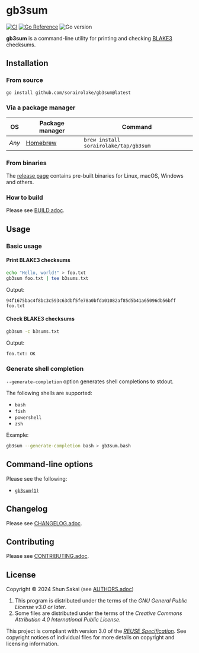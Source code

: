 <!--
SPDX-FileCopyrightText: 2024 Shun Sakai

SPDX-License-Identifier: GPL-3.0-or-later
-->

# gb3sum

[![CI][ci-badge]][ci-url]
[![Go Reference][reference-badge]][reference-url]
![Go version][go-version-badge]

**gb3sum** is a command-line utility for printing and checking [BLAKE3]
checksums.

## Installation

### From source

```sh
go install github.com/sorairolake/gb3sum@latest
```

### Via a package manager

| OS    | Package manager | Command                               |
| ----- | --------------- | ------------------------------------- |
| _Any_ | [Homebrew]      | `brew install sorairolake/tap/gb3sum` |

### From binaries

The [release page] contains pre-built binaries for Linux, macOS, Windows and
others.

### How to build

Please see [BUILD.adoc].

## Usage

### Basic usage

#### Print BLAKE3 checksums

```sh
echo "Hello, world!" > foo.txt
gb3sum foo.txt | tee b3sums.txt
```

Output:

```text
94f1675bac4f8bc3c593c63dbf5fe78a0bfda01082af85d5b41a65096db56bff  foo.txt
```

#### Check BLAKE3 checksums

```sh
gb3sum -c b3sums.txt
```

Output:

```text
foo.txt: OK
```

### Generate shell completion

`--generate-completion` option generates shell completions to stdout.

The following shells are supported:

- `bash`
- `fish`
- `powershell`
- `zsh`

Example:

```sh
gb3sum --generate-completion bash > gb3sum.bash
```

## Command-line options

Please see the following:

- [`gb3sum(1)`]

## Changelog

Please see [CHANGELOG.adoc].

## Contributing

Please see [CONTRIBUTING.adoc].

## License

Copyright &copy; 2024 Shun Sakai (see [AUTHORS.adoc])

1. This program is distributed under the terms of the _GNU General Public
   License v3.0 or later_.
2. Some files are distributed under the terms of the _Creative Commons
   Attribution 4.0 International Public License_.

This project is compliant with version 3.0 of the [_REUSE Specification_]. See
copyright notices of individual files for more details on copyright and
licensing information.

[ci-badge]: https://img.shields.io/github/actions/workflow/status/sorairolake/gb3sum/CI.yaml?branch=develop&style=for-the-badge&logo=github&label=CI
[ci-url]: https://github.com/sorairolake/gb3sum/actions?query=branch%3Adevelop+workflow%3ACI++
[reference-badge]: https://img.shields.io/badge/Go-Reference-steelblue?style=for-the-badge&logo=go
[reference-url]: https://pkg.go.dev/github.com/sorairolake/gb3sum
[go-version-badge]: https://img.shields.io/github/go-mod/go-version/sorairolake/gb3sum?style=for-the-badge&logo=go
[BLAKE3]: https://github.com/BLAKE3-team/BLAKE3
[Homebrew]: https://brew.sh/
[release page]: https://github.com/sorairolake/gb3sum/releases
[BUILD.adoc]: BUILD.adoc
[`gb3sum(1)`]: docs/man/man1/gb3sum.1.adoc
[CHANGELOG.adoc]: CHANGELOG.adoc
[CONTRIBUTING.adoc]: CONTRIBUTING.adoc
[AUTHORS.adoc]: AUTHORS.adoc
[_REUSE Specification_]: https://reuse.software/spec/
